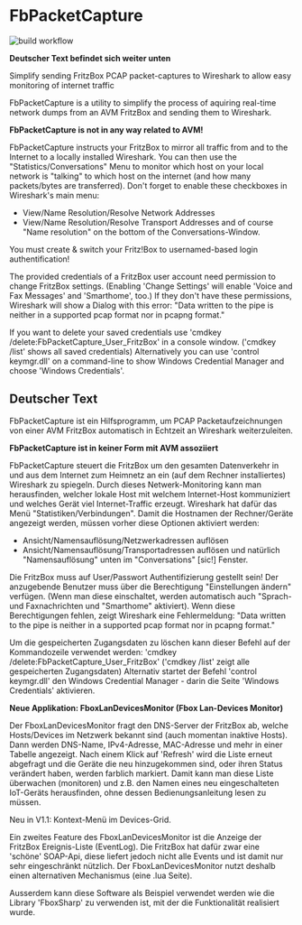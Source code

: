 # FbPacketCapture

![build workflow](https://github.com/donid/FbPacketCapture/actions/workflows/dotnet.yml/badge.svg)

**Deutscher Text befindet sich weiter unten**

Simplify sending FritzBox PCAP packet-captures to Wireshark to allow easy monitoring of internet traffic

FbPacketCapture is a utility to simplify the process of aquiring real-time network dumps
from an AVM FritzBox and sending them to Wireshark.

**FbPacketCapture is not in any way related to AVM!**

FbPacketCapture instructs your FritzBox to mirror all traffic from and to the Internet to a locally installed Wireshark.
You can then use the "Statistics/Conversations" Menu to monitor which host on your local network is "talking" to which host
on the internet (and how many packets/bytes are transferred). Don't forget to enable these checkboxes in Wireshark's main menu:
- View/Name Resolution/Resolve Network Addresses
- View/Name Resolution/Resolve Transport Addresses
and of course "Name resolution" on the bottom of the Conversations-Window.

You must create & switch your Fritz!Box to usernamed-based login authentification!

The provided credentials of a FritzBox user account need permission to change FritzBox settings.
(Enabling 'Change Settings' will enable 'Voice and Fax Messages' and 'Smarthome', too.)
If they don't have these permissions, Wireshark will show a Dialog with this error:
"Data written to the pipe is neither in a supported pcap format nor in pcapng format."

If you want to delete your saved credentials use 'cmdkey /delete:FbPacketCapture_User_FritzBox' in a console window.
('cmdkey /list' shows all saved credentials)
Alternatively you can use 'control keymgr.dll' on a command-line to show Windows Credential Manager and choose 'Windows Credentials'.

## Deutscher Text
FbPacketCapture ist ein Hilfsprogramm, um PCAP Packetaufzeichnungen von einer AVM FritzBox automatisch in Echtzeit an Wireshark weiterzuleiten.

**FbPacketCapture ist in keiner Form mit AVM assoziiert**

FbPacketCapture steuert die FritzBox um den gesamten Datenverkehr in und aus dem Internet zum Heimnetz an ein (auf dem Rechner installiertes) Wireshark zu spiegeln. Durch dieses Netwerk-Monitoring kann man herausfinden, welcher lokale Host mit welchem Internet-Host kommuniziert und welches Gerät viel Internet-Traffic erzeugt. Wireshark hat dafür das Menü "Statistiken/Verbindungen". Damit die Hostnamen der Rechner/Geräte angezeigt werden, müssen vorher diese Optionen aktiviert werden:
- Ansicht/Namensauflösung/Netzwerkadressen auflösen
- Ansicht/Namensauflösung/Transportadressen auflösen
und natürlich "Namensauflösung" unten im "Conversations" [sic!] Fenster.

Die FritzBox muss auf User/Passwort Authentifizierung gestellt sein! Der anzugebende Benutzer muss über die Berechtigung "Einstellungen ändern" verfügen. (Wenn man diese einschaltet, werden automatisch auch "Sprach- und Faxnachrichten und "Smarthome" aktiviert). Wenn diese Berechtigungen fehlen, zeigt Wireshark eine Fehlermeldung:
"Data written to the pipe is neither in a supported pcap format nor in pcapng format."

Um die gespeicherten Zugangsdaten zu löschen kann dieser Befehl auf der Kommandozeile verwendet werden:
'cmdkey /delete:FbPacketCapture_User_FritzBox'
('cmdkey /list' zeigt alle gespeicherten Zugangsdaten)
Alternativ startet der Befehl 'control keymgr.dll' den Windows Credential Manager - darin die Seite 'Windows Credentials' aktivieren.

**Neue Applikation: FboxLanDevicesMonitor (Fbox Lan-Devices Monitor)**

Der FboxLanDevicesMonitor fragt den DNS-Server der FritzBox ab, welche Hosts/Devices im Netzwerk bekannt sind (auch momentan inaktive Hosts). Dann werden DNS-Name, IPv4-Adresse, MAC-Adresse und mehr in einer Tabelle angezeigt. Nach einem Klick auf 'Refresh' wird die Liste erneut abgefragt und die Geräte die neu hinzugekommen sind, oder ihren Status verändert haben, werden farblich markiert. Damit kann man diese Liste überwachen (monitoren) und z.B. den Namen eines neu eingeschalteten IoT-Geräts herausfinden, ohne dessen Bedienungsanleitung lesen zu müssen.

Neu in V1.1: Kontext-Menü im Devices-Grid.

Ein zweites Feature des FboxLanDevicesMonitor ist die Anzeige der FritzBox Ereignis-Liste (EventLog). Die FritzBox hat dafür zwar eine 'schöne' SOAP-Api, diese liefert jedoch nicht alle Events und ist damit nur sehr eingeschränkt nützlich. Der FboxLanDevicesMonitor nutzt deshalb einen alternativen Mechanismus (eine .lua Seite).

Ausserdem kann diese Software als Beispiel verwendet werden wie die Library 'FboxSharp' zu verwenden ist, mit der die Funktionalität realisiert wurde.
